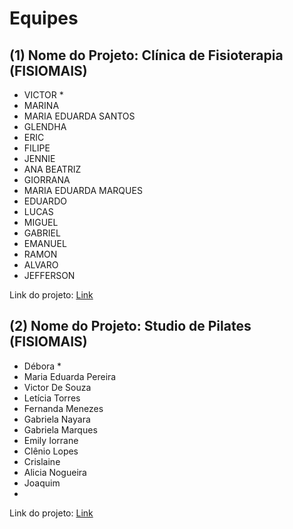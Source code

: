 # Equipes

## (1) Nome do Projeto: Clínica de Fisioterapia (FISIOMAIS)

- VICTOR \*
- MARINA
- MARIA EDUARDA SANTOS
- GLENDHA
- ERIC
- FILIPE
- JENNIE
- ANA BEATRIZ
- GIORRANA
- MARIA EDUARDA MARQUES
- EDUARDO
- LUCAS
- MIGUEL 
- GABRIEL
- EMANUEL
- RAMON
- ALVARO
- JEFFERSON

Link do projeto: [Link]()


## (2) Nome do Projeto: Studio de Pilates (FISIOMAIS)

- Débora \*
- Maria Eduarda Pereira
- Victor De Souza
- Letícia Torres
- Fernanda Menezes
- Gabriela Nayara
- Gabriela Marques
- Emily Iorrane
- Clênio Lopes
- Crislaine
- Alicia Nogueira
- Joaquim
- 

Link do projeto: [Link]()